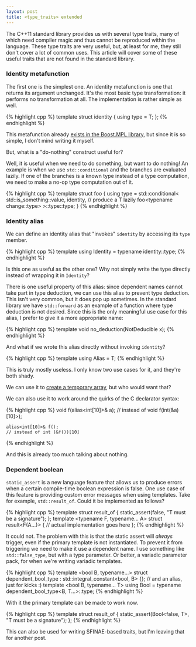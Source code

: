 ```yaml
---
layout: post
title: <type_traits> extended
---
```


The C++11 standard library provides us with several type traits, many of which
need compiler magic and thus cannot be reproduced within the language. These
type traits are very useful, but, at least for me, they still don't cover a lot
of common uses. This article will cover some of these useful traits that are not
found in the standard library.

### Identity metafunction

The first one is the simplest one. An identity metafunction is one that returns
its argument unchanged. It's the most basic type transformation: it performs no
transformation at all. The implementation is rather simple as well.

{% highlight cpp %}
    template <typename T>
    struct identity { using type = T; };
{% endhighlight %}

This metafunction already [exists in the Boost.MPL library][mpl-identity], but
since it is so simple, I don't mind writing it myself.

But, what is a "do-nothing" construct useful for?

Well, it is useful when we need to do something, but want to do nothing! An
example is when we use `std::conditional` and the branches are evaluated lazily.
If one of the branches is a known type instead of a type computation, we need to
make a no-op type computation out of it.

{% highlight cpp %}
    template <typename T>
    struct foo {
        using type = std::conditional<
            std::is_something<T>::value,
            identity<T>, // produce a T lazily
            foo<typename change<T>::type>
        >::type::type;
    }
{% endhighlight %}

### Identity alias

We can define an identity alias that "invokes" `identity` by accessing its
`type` member.

{% highlight cpp %}
    template <typename T>
    using Identity = typename identity<T>::type;
{% endhighlight %}

Is this one as useful as the other one?  Why not simply write the type directly
instead of wrapping it in `Identity`?

There is one useful property of this alias: since dependent names cannot take
part in type deduction, we can use this alias to prevent type deduction. This
isn't very common, but it does pop up sometimes. In the standard library we have
`std::forward` as an example of a function where type deduction is not desired.
Since this is the only meaningful use case for this alias, I prefer to give it a
more appropriate name:

{% highlight cpp %}
    template <typename T>
    void no_deduction(NotDeducible<T> x);
{% endhighlight %}

And what if we wrote this alias directly without invoking `identity`?

{% highlight cpp %}
    template <typename T>
    using Alias = T;
{% endhighlight %}

This is truly mostly useless. I only know two use cases for it, and they're both
shady.

We can use it to [create a temporary array][temporary-array], but who would want
that?

We can also use it to work around the quirks of the C declarator syntax:

{% highlight cpp %}
    void f(alias<int[10]>& a);
    // instead of void f(int(&a)[10]>);

    alias<int[10]>& f();
    // instead of int (&f())[10]
{% endhighlight %}

And this is already too much talking about nothing.

### Dependent boolean

`static_assert` is a new language feature that allows us to produce errors when
a certain compile-time boolean expression is false. One use case of this feature
is providing custom error messages when using templates. Take for example,
`std::result_of`. Could it be implemented as follows?

{% highlight cpp %}
    template <typename T>
    struct result_of {
        static_assert(false, "T must be a signature");
    };
    template <typename F, typename... A>
    struct result<F(A...)> {
        // actual implementation goes here
    };
{% endhighlight %}

It could not. The problem with this is that the static assert will *always*
trigger, even if the primary template is not instantiated. To prevent it from
triggering we need to make it use a dependent name. I use something like
`std::false_type`, but with a type parameter. Or better, a variadic parameter
pack, for when we're writing variadic templates.

{% highlight cpp %}
    template <bool B, typename...>
    struct dependent_bool_type : std::integral_constant<bool, B> {};
    // and an alias, just for kicks :)
    template <bool B, typename... T>
    using Bool = typename dependent_bool_type<B, T...>::type;
{% endhighlight %}

With it the primary template can be made to work now.

{% highlight cpp %}
    template <typename T>
    struct result_of {
        static_assert(Bool<false, T>, "T must be a signature");
    };
{% endhighlight %}

This can also be used for writing SFINAE-based traits, but I'm leaving that for another
post.

 [mpl-identity]: http://www.boost.org/doc/libs/release/libs/mpl/doc/refmanual/identity.html
 [temporary-array]: http://stackoverflow.com/a/10624677/46642

